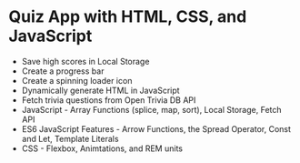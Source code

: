 # Quiz App with HTML, CSS, and JavaScript

-   Save high scores in Local Storage
-   Create a progress bar
-   Create a spinning loader icon
-   Dynamically generate HTML in JavaScript
-   Fetch trivia questions from Open Trivia DB API
-   JavaScript - Array Functions (splice, map, sort), Local Storage, Fetch API
-   ES6 JavaScript Features - Arrow Functions, the Spread Operator, Const and Let, Template Literals
-   CSS - Flexbox, Animtations, and REM units
